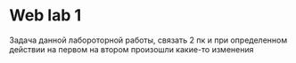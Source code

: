 # Web lab 1
Задача данной лабороторной работы, связать 2 пк и при определенном действии на первом на втором произошли какие-то изменения

